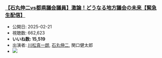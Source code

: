 ### [【石丸伸二vs都県議会議員】激論！どうなる地方議会の未来【緊急生配信】](https://www.youtube.com/watch?v=_5NWCvCutc8)
-   公開日: 2025-02-21
-   視聴数: 662,623
-   **いいね数: 15,519**
-   出演者: [川松真一朗](/rehacq_fan/people/川松真一朗 "wikilink"), [石丸伸二](/rehacq_fan/people/石丸伸二 "wikilink"), 関口健太郎
- [![](https://img.youtube.com/vi/_5NWCvCutc8/hqdefault.jpg)](https://www.youtube.com/watch?v=_5NWCvCutc8)
